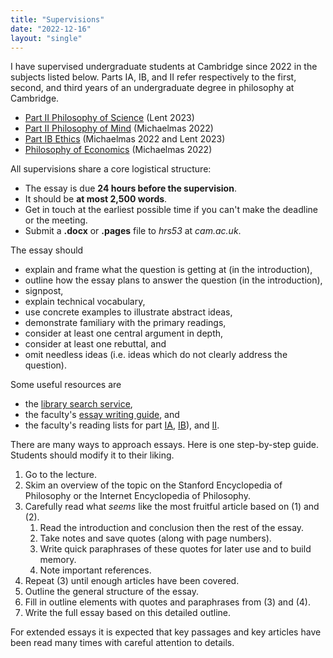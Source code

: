 ```yaml
---
title: "Supervisions"
date: "2022-12-16"
layout: "single"
---
```


I have supervised undergraduate students at Cambridge since 2022 in the subjects listed below. Parts IA, IB, and II refer respectively to the first, second, and third years of an undergraduate degree in philosophy at Cambridge.  

- [Part II Philosophy of Science](pos/) (Lent 2023)
- [Part II Philosophy of Mind](pom/) (Michaelmas 2022)
- [Part IB Ethics](ethics/) (Michaelmas 2022 and Lent 2023)
- [Philosophy of Economics](poe/) (Michaelmas 2022)

All supervisions share a core logistical structure: 

- The essay is due **24 hours before the supervision**. 
- It should be **at most 2,500 words**. 
- Get in touch at the earliest possible time if you can't make the deadline or the meeting. 
- Submit a **.docx** or **.pages** file to *hrs53* at *cam.ac.uk*. 

The essay should

- explain and frame what the question is getting at (in the introduction), 
- outline how the essay plans to answer the question (in the introduction), 
- signpost, 
- explain technical vocabulary, 
- use concrete examples to illustrate abstract ideas, 
- demonstrate familiary with the primary readings, 
- consider at least one central argument in depth, 
- consider at least one rebuttal, and
- omit needless ideas (i.e. ideas which do not clearly address the question). 

Some useful resources are

- the [library search service](https://idiscover.lib.cam.ac.uk/), 
- the faculty's [essay writing guide](https://www.phil.cam.ac.uk/curr-students/writing-skils/phil-essay-guide), and
- the faculty's reading lists for part [IA](https://www.phil.cam.ac.uk/curr-students/IA/IA-reading-lists), [IB](https://www.phil.cam.ac.uk/curr-students/IB/IB-reading-lists)), and [II](https://www.phil.cam.ac.uk/curr-students/II/II-reading-lists). 

There are many ways to approach essays. Here is one step-by-step guide. Students should modify it to their liking. 

1. Go to the lecture. 
2. Skim an overview of the topic on the Stanford Encyclopedia of Philosophy or the Internet Encyclopedia of Philosophy. 
3. Carefully read what *seems* like the most fruitful article based on (1) and (2). 
    1. Read the introduction and conclusion then the rest of the essay. 
    2. Take notes and save quotes (along with page numbers). 
    3. Write quick paraphrases of these quotes for later use and to build memory. 
    4. Note important references. 
4. Repeat (3) until enough articles have been covered. 
5. Outline the general structure of the essay. 
6. Fill in outline elements with quotes and paraphrases from (3) and (4). 
7. Write the full essay based on this detailed outline. 

For extended essays it is expected that key passages and key articles have been read many times with careful attention to details. 